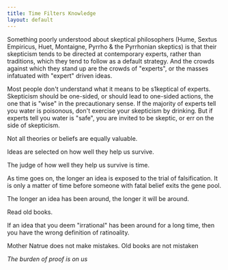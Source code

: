```yaml
---
title: Time Filters Knowledge
layout: default
---
```


Something poorly understood about skeptical philosophers (Hume, Sextus
Empiricus, Huet, Montaigne, Pyrrho & the Pyrrhonian skeptics) is that
their skepticism tends to be directed at contemporary experts, rather
than traditions, which they tend to follow as a default strategy. And
the crowds against which they stand up are the crowds of \"experts\", or
the masses infatuated with \"expert\" driven ideas.

Most people don\'t understand what it means to be s1keptical of experts.
Skepticism should be one-sided, or should lead to one-sided actions, the
one that is \"wise\" in the precautionary sense. If the majority of
experts tell you water is poisonous, don\'t exercise your skepticism by
drinking. But if experts tell you water is \"safe\", you are invited to
be skeptic, or err on the side of skepticism.

Not all theories or beliefs are equally valuable.

Ideas are selected on how well they help us survive.

The judge of how well they help us survive is time.

As time goes on, the longer an idea is exposed to the trial of
falsification. It is only a matter of time before someone with fatal
belief exits the gene pool.

The longer an idea has been around, the longer it will be around.

Read old books.

If an idea that you deem \"irrational\" has been around for a long time,
then you have the wrong definition of ratinoality.

Mother Natrue does not make mistakes. Old books are not mistaken

*The burden of proof is on us*
